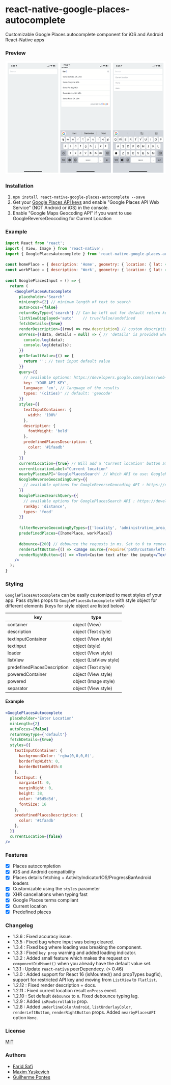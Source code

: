 # react-native-google-places-autocomplete
Customizable Google Places autocomplete component for iOS and Android React-Native apps

### Preview

![](https://raw.githubusercontent.com/FaridSafi/react-native-google-places-autocomplete/master/Assets/screenshot.png)

### Installation

1. ```npm install react-native-google-places-autocomplete --save```
2. Get your [Google Places API keys](https://developers.google.com/places/documentation/) and enable "Google Places API Web Service" (NOT Android or iOS) in the console.
3. Enable "Google Maps Geocoding API" if you want to use GoogleReverseGeocoding for Current Location

### Example

```jsx
import React from 'react';
import { View, Image } from 'react-native';
import { GooglePlacesAutocomplete } from 'react-native-google-places-autocomplete';

const homePlace = { description: 'Home', geometry: { location: { lat: 48.8152937, lng: 2.4597668 } }};
const workPlace = { description: 'Work', geometry: { location: { lat: 48.8496818, lng: 2.2940881 } }};

const GooglePlacesInput = () => {
  return (
    <GooglePlacesAutocomplete
      placeholder='Search'
      minLength={2} // minimum length of text to search
      autoFocus={false}
      returnKeyType={'search'} // Can be left out for default return key https://facebook.github.io/react-native/docs/textinput.html#returnkeytype
      listViewDisplayed='auto'    // true/false/undefined
      fetchDetails={true}
      renderDescription={(row) => row.description} // custom description render
      onPress={(data, details = null) => { // 'details' is provided when fetchDetails = true
        console.log(data);
        console.log(details);
      }}
      getDefaultValue={() => {
        return ''; // text input default value
      }}
      query={{
        // available options: https://developers.google.com/places/web-service/autocomplete
        key: 'YOUR API KEY',
        language: 'en', // language of the results
        types: '(cities)' // default: 'geocode'
      }}
      styles={{
        textInputContainer: {
          width: '100%'
        },
        description: {
          fontWeight: 'bold'
        },
        predefinedPlacesDescription: {
          color: '#1faadb'
        }
      }}
      currentLocation={true} // Will add a 'Current location' button at the top of the predefined places list
      currentLocationLabel="Current location"
      nearbyPlacesAPI='GooglePlacesSearch' // Which API to use: GoogleReverseGeocoding or GooglePlacesSearch
      GoogleReverseGeocodingQuery={{
        // available options for GoogleReverseGeocoding API : https://developers.google.com/maps/documentation/geocoding/intro
      }}
      GooglePlacesSearchQuery={{
        // available options for GooglePlacesSearch API : https://developers.google.com/places/web-service/search
        rankby: 'distance',
        types: 'food'
      }}

      filterReverseGeocodingByTypes={['locality', 'administrative_area_level_3']} // filter the reverse geocoding results by types - ['locality', 'administrative_area_level_3'] if you want to display only cities
      predefinedPlaces={[homePlace, workPlace]}

      debounce={200} // debounce the requests in ms. Set to 0 to remove debounce. By default 0ms.
      renderLeftButton={() => <Image source={require('path/custom/left-icon')} />}
      renderRightButton={() => <Text>Custom text after the inputg</Text>}
    />
  );
}
```


### Styling

```GooglePlacesAutocomplete``` can be easily customized to meet styles of your  app. Pass styles props to ```GooglePlacesAutocomplete``` with style object for different elements (keys for style object are listed below)

| key | type |
| ---- | ---- |
| container | object (View) |
| description | object (Text style) |
| textInputContainer | object (View style) |
| textInput | object (style) |
| loader | object (View style) |
| listView | object (ListView style) |
| predefinedPlacesDescription | object (Text style) |
| poweredContainer | object (View style) |
| powered | object (Image style) |
| separator | object (View style) |


#### Example


```jsx
<GooglePlacesAutocomplete
  placeholder='Enter Location'
  minLength={2}
  autoFocus={false}
  returnKeyType={'default'}
  fetchDetails={true}
  styles={{
    textInputContainer: {
      backgroundColor: 'rgba(0,0,0,0)',
      borderTopWidth: 0,
      borderBottomWidth:0
    },
    textInput: {
      marginLeft: 0,
      marginRight: 0,
      height: 38,
      color: '#5d5d5d',
      fontSize: 16
    },
    predefinedPlacesDescription: {
      color: '#1faadb'
    },
  }}
  currentLocation={false}
/>
```


### Features

- [x] Places autocompletion
- [x] iOS and Android compatibility
- [x] Places details fetching + ActivityIndicatorIOS/ProgressBarAndroid loaders
- [x] Customizable using the ```styles``` parameter
- [x] XHR cancellations when typing fast
- [x] Google Places terms compliant
- [x] Current location
- [x] Predefined places

### Changelog
- 1.3.6 : Fixed accuracy issue.
- 1.3.5 : Fixed bug where input was being cleared.
- 1.3.4 : Fixed bug where loading was breaking the component.
- 1.3.3 : Fixed `key prop` warning  and added loading indicator.
- 1.3.2 : Added small feature which makes the request on `componentDidMount()` when you
  already have the default value set.
- 1.3.1 : Update `react-native` peerDependecy. (> 0.46)
- 1.3.0 : Added support for React 16 (isMounted() and propTypes bugfix), support for restricted API key and moving from `ListView` to `Flatlist`.
- 1.2.12 : Fixed render description + docs.
- 1.2.11 : Fixed current location result `onPress` event.
- 1.2.10 : Set default `debounce` to `0`. Fixed debounce typing lag.
- 1.2.9 : Added `isRowScrollable` prop.
- 1.2.8 : Added `underlineColorAndroid`, `listUnderlayColor`, `renderLeftButton`, `renderRightButton` props. Added `nearbyPlacesAPI` option `None`.


### License

[MIT](LICENSE)

### Authors

- [Farid Safi](https://www.twitter.com/FaridSafi)
- [Maxim Yaskevich](https://www.twitter.com/mayaskme)
- [Guilherme Pontes](https://www.twitter.com/guiiipontes)
